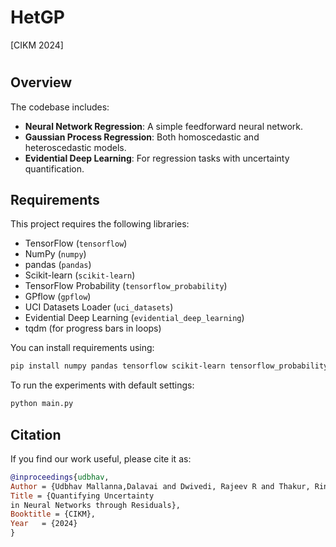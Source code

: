 # HetGP
[CIKM 2024]

# 
## Overview

The codebase includes:
- **Neural Network Regression**: A simple feedforward neural network.
- **Gaussian Process Regression**: Both homoscedastic and heteroscedastic models.
- **Evidential Deep Learning**: For regression tasks with uncertainty quantification.

## Requirements

This project requires the following libraries:
- TensorFlow (`tensorflow`)
- NumPy (`numpy`)
- pandas (`pandas`)
- Scikit-learn (`scikit-learn`)
- TensorFlow Probability (`tensorflow_probability`)
- GPflow (`gpflow`)
- UCI Datasets Loader (`uci_datasets`)
- Evidential Deep Learning (`evidential_deep_learning`)
- tqdm (for progress bars in loops)

You can install requirements using:
```bash
pip install numpy pandas tensorflow scikit-learn tensorflow_probability gpflow tqdm evidential_deep_learning
```



To run the experiments with default settings:

```bash
python main.py
```


## Citation

If you find our work useful, please cite it as:

```bibtex
@inproceedings{udbhav,
Author = {Udbhav Mallanna,Dalavai and Dwivedi, Rajeev R and Thakur, Rini S and Kurmi, Vinod },
Title = {Quantifying Uncertainty
in Neural Networks through Residuals},
Booktitle = {CIKM},
Year   = {2024}
}
```

